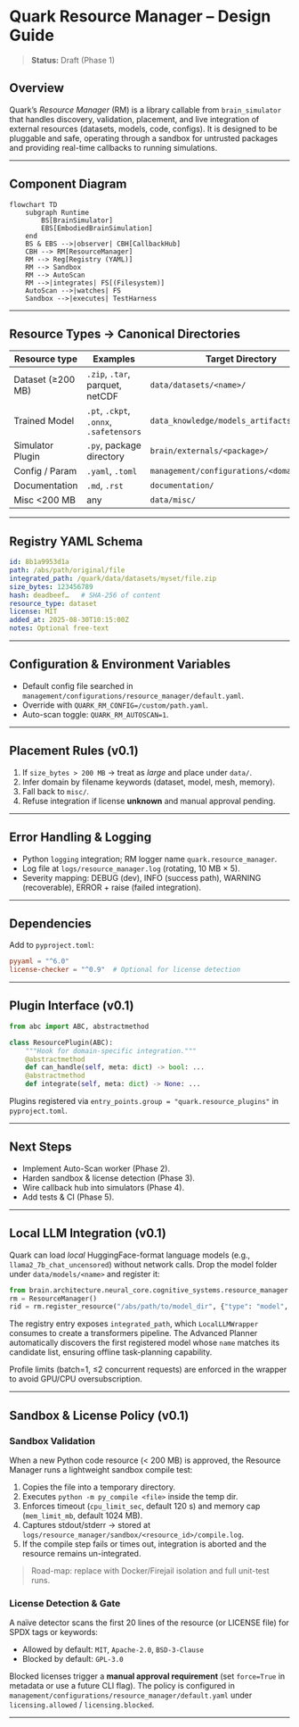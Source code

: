 # Quark Resource Manager – Design Guide

> **Status:** Draft (Phase 1)

## Overview
Quark’s *Resource Manager* (RM) is a library callable from `brain_simulator` that
handles discovery, validation, placement, and live integration of external
resources (datasets, models, code, configs).  It is designed to be pluggable and
safe, operating through a sandbox for untrusted packages and providing
real-time callbacks to running simulations.

---

## Component Diagram
```mermaid
flowchart TD
    subgraph Runtime
        BS[BrainSimulator]
        EBS[EmbodiedBrainSimulation]
    end
    BS & EBS -->|observer| CBH[CallbackHub]
    CBH --> RM[ResourceManager]
    RM --> Reg[Registry (YAML)]
    RM --> Sandbox
    RM --> AutoScan
    RM -->|integrates| FS[(Filesystem)]
    AutoScan -->|watches| FS
    Sandbox -->|executes| TestHarness
```

---

## Resource Types → Canonical Directories
| Resource type | Examples | Target Directory |
|--------------|----------|------------------|
| Dataset (≥200 MB) | `.zip`, `.tar`, parquet, netCDF | `data/datasets/<name>/` |
| Trained Model | `.pt`, `.ckpt`, `.onnx`, `.safetensors` | `data_knowledge/models_artifacts/<model>/` |
| Simulator Plugin | `.py`, package directory | `brain/externals/<package>/` |
| Config / Param | `.yaml`, `.toml` | `management/configurations/<domain>/` |
| Documentation | `.md`, `.rst` | `documentation/` |
| Misc <200 MB | any | `data/misc/` |

---

## Registry YAML Schema
```yaml
id: 8b1a9953d1a
path: /abs/path/original/file
integrated_path: /quark/data/datasets/myset/file.zip
size_bytes: 123456789
hash: deadbeef…   # SHA-256 of content
resource_type: dataset
license: MIT
added_at: 2025-08-30T10:15:00Z
notes: Optional free-text
```

---

## Configuration & Environment Variables
* Default config file searched in `management/configurations/resource_manager/default.yaml`.
* Override with `QUARK_RM_CONFIG=/custom/path.yaml`.
* Auto-scan toggle: `QUARK_RM_AUTOSCAN=1`.

---

## Placement Rules (v0.1)
1. If `size_bytes > 200 MB` → treat as *large* and place under `data/`.
2. Infer domain by filename keywords (dataset, model, mesh, memory).
3. Fall back to `misc/`.
4. Refuse integration if license **unknown** and manual approval pending.

---

## Error Handling & Logging
* Python `logging` integration; RM logger name `quark.resource_manager`.
* Log file at `logs/resource_manager.log` (rotating, 10 MB × 5).
* Severity mapping: DEBUG (dev), INFO (success path), WARNING (recoverable), ERROR + raise (failed integration).

---

## Dependencies
Add to `pyproject.toml`:
```toml
pyyaml = "^6.0"
license-checker = "^0.9"  # Optional for license detection
```

---

## Plugin Interface (v0.1)
```python
from abc import ABC, abstractmethod

class ResourcePlugin(ABC):
    """Hook for domain-specific integration."""
    @abstractmethod
    def can_handle(self, meta: dict) -> bool: ...
    @abstractmethod
    def integrate(self, meta: dict) -> None: ...
```
Plugins registered via `entry_points.group = "quark.resource_plugins"` in
`pyproject.toml`.

---

## Next Steps
* Implement Auto-Scan worker (Phase 2).
* Harden sandbox & license detection (Phase 3).
* Wire callback hub into simulators (Phase 4).
* Add tests & CI (Phase 5).

---

## Local LLM Integration (v0.1)
Quark can load *local* HuggingFace-format language models (e.g., `llama2_7b_chat_uncensored`) without network calls.  Drop the model folder under `data/models/<name>` and register it:

```python
from brain.architecture.neural_core.cognitive_systems.resource_manager import ResourceManager
rm = ResourceManager()
rid = rm.register_resource("/abs/path/to/model_dir", {"type": "model", "name": "llama2_7b_chat_uncensored"})
```

The registry entry exposes `integrated_path`, which `LocalLLMWrapper` consumes to create a transformers pipeline.  The Advanced Planner automatically discovers the first registered model whose `name` matches its candidate list, ensuring offline task-planning capability.

Profile limits (batch=1, ≤2 concurrent requests) are enforced in the wrapper to avoid GPU/CPU oversubscription.

---

## Sandbox & License Policy (v0.1)

### Sandbox Validation
When a new Python code resource (< 200 MB) is approved, the Resource Manager
runs a lightweight sandbox compile test:

1. Copies the file into a temporary directory.
2. Executes `python -m py_compile <file>` inside the temp dir.
3. Enforces timeout (`cpu_limit_sec`, default 120 s) and memory cap
   (`mem_limit_mb`, default 1024 MB).
4. Captures stdout/stderr → stored at
   `logs/resource_manager/sandbox/<resource_id>/compile.log`.
5. If the compile step fails or times out, integration is aborted and the
   resource remains un-integrated.

> Road-map: replace with Docker/Firejail isolation and full unit-test runs.

### License Detection & Gate

A naïve detector scans the first 20 lines of the resource (or LICENSE file) for
SPDX tags or keywords:

* Allowed by default: `MIT`, `Apache-2.0`, `BSD-3-Clause`
* Blocked by default: `GPL-3.0`

Blocked licenses trigger a **manual approval requirement** (set
`force=True` in metadata or use a future CLI flag).  The policy is configured
in `management/configurations/resource_manager/default.yaml` under
`licensing.allowed` / `licensing.blocked`.

---
